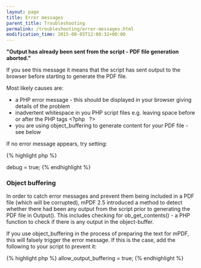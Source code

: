 ```yaml
---
layout: page
title: Error messages
parent_title: Troubleshooting
permalink: /troubleshooting/error-messages.html
modification_time: 2015-08-05T12:00:32+00:00
---
```




<p><b>"Output has already been sent from the script - PDF file generation aborted."</b></p>
<p>If you see this message it means that the script has sent output to the browser before starting to generate the PDF file.</p>
<p>Most likely causes are:</p>
<ul>
<li>a PHP error message - this should be displayed in your browser giving details of the problem</li>
<li>inadvertent whitespace in you PHP script files e.g. leaving space before or after the PHP tags &lt;?php&nbsp;&nbsp; ?&gt;</li>
<li>you are using object_buffering to generate content for your PDF file - see below</li>
</ul>
<p>If no error message appears, try setting:</p>

{% highlight php %}
<?php

$mpdf->debug = true;
{% endhighlight %}

<h3>Object buffering</h3>
<p>In order to catch error messages and prevent them being included in a PDF file (which will be corrupted), mPDF 2.5 introduced a method to detect whether there had been any output from the script prior to generating the PDF file in Output(). This includes checking for ob_get_contents() - a PHP function to check if there is any output in the object-buffer.</p>
<p>If you use object_buffering in the process of preparing the text for mPDF, this will falsely trigger the error message. If this is the case, add the following to your script to prevent it:</p>

{% highlight php %}
<?php

$mpdf->allow_output_buffering = true;
{% endhighlight %}

